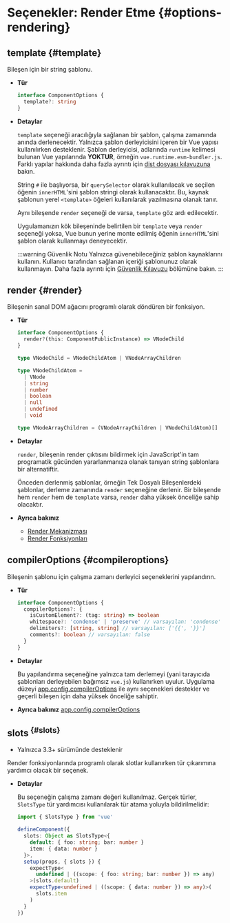 # Seçenekler: Render Etme {#options-rendering}

## template {#template}

Bileşen için bir string şablonu.

- **Tür**

  ```ts
  interface ComponentOptions {
    template?: string
  }
  ```

- **Detaylar**

  `template` seçeneği aracılığıyla sağlanan bir şablon, çalışma zamanında anında derlenecektir. Yalnızca şablon derleyicisini içeren bir Vue yapısı kullanılırken desteklenir. Şablon derleyicisi, adlarında `runtime` kelimesi bulunan Vue yapılarında **YOKTUR**, örneğin `vue.runtime.esm-bundler.js`. Farklı yapılar hakkında daha fazla ayrıntı için [dist dosyası kılavuzuna](https://github.com/vuejs/core/tree/main/packages/vue#which-dist-file-to-use) bakın.

  String `#` ile başlıyorsa, bir `querySelector` olarak kullanılacak ve seçilen öğenin `innerHTML`'sini şablon stringi olarak kullanacaktır. Bu, kaynak şablonun yerel `<template>` öğeleri kullanılarak yazılmasına olanak tanır.

  Aynı bileşende `render` seçeneği de varsa, `template` göz ardı edilecektir.

  Uygulamanızın kök bileşeninde belirtilen bir `template` veya `render` seçeneği yoksa, Vue bunun yerine monte edilmiş öğenin `innerHTML`'sini şablon olarak kullanmayı deneyecektir.

  :::warning Güvenlik Notu
  Yalnızca güvenebileceğiniz şablon kaynaklarını kullanın. Kullanıcı tarafından sağlanan içeriği şablonunuz olarak kullanmayın. Daha fazla ayrıntı için [Güvenlik Kılavuzu](/guide/best-practices/security#rule-no-1-never-use-non-trusted-templates) bölümüne bakın.
  :::

## render {#render}

Bileşenin sanal DOM ağacını programlı olarak döndüren bir fonksiyon.

- **Tür**

  ```ts
  interface ComponentOptions {
    render?(this: ComponentPublicInstance) => VNodeChild
  }

  type VNodeChild = VNodeChildAtom | VNodeArrayChildren

  type VNodeChildAtom =
    | VNode
    | string
    | number
    | boolean
    | null
    | undefined
    | void

  type VNodeArrayChildren = (VNodeArrayChildren | VNodeChildAtom)[]
  ```

- **Detaylar**

  `render`, bileşenin render çıktısını bildirmek için JavaScript'in tam programatik gücünden yararlanmanıza olanak tanıyan string şablonlara bir alternatiftir.

  Önceden derlenmiş şablonlar, örneğin Tek Dosyalı Bileşenlerdeki şablonlar, derleme zamanında `render` seçeneğine derlenir. Bir bileşende hem `render` hem de `template` varsa, `render` daha yüksek önceliğe sahip olacaktır.

- **Ayrıca bakınız**
  - [Render Mekanizması](/guide/extras/rendering-mechanism)
  - [Render Fonksiyonları](/guide/extras/render-function)

## compilerOptions {#compileroptions}

Bileşenin şablonu için çalışma zamanı derleyici seçeneklerini yapılandırın.

- **Tür**

  ```ts
  interface ComponentOptions {
    compilerOptions?: {
      isCustomElement?: (tag: string) => boolean
      whitespace?: 'condense' | 'preserve' // varsayılan: 'condense'
      delimiters?: [string, string] // varsayılan: ['{{', '}}']
      comments?: boolean // varsayılan: false
    }
  }
  ```

- **Detaylar**

  Bu yapılandırma seçeneğine yalnızca tam derlemeyi (yani tarayıcıda şablonları derleyebilen bağımsız `vue.js`) kullanırken uyulur. Uygulama düzeyi [app.config.compilerOptions](/api/application#app-config-compileroptions) ile aynı seçenekleri destekler ve geçerli bileşen için daha yüksek önceliğe sahiptir.

- **Ayrıca bakınız** [app.config.compilerOptions](/api/application#app-config-compileroptions)

## slots<sup class="vt-badge ts"/> {#slots}

- Yalnızca 3.3+ sürümünde desteklenir

Render fonksiyonlarında programlı olarak slotlar kullanırken tür çıkarımına yardımcı olacak bir seçenek.

- **Detaylar**

  Bu seçeneğin çalışma zamanı değeri kullanılmaz. Gerçek türler, `SlotsType` tür yardımcısı kullanılarak tür atama yoluyla bildirilmelidir:

  ```ts
  import { SlotsType } from 'vue'

  defineComponent({
    slots: Object as SlotsType<{
      default: { foo: string; bar: number }
      item: { data: number }
    }>,
    setup(props, { slots }) {
      expectType<
        undefined | ((scope: { foo: string; bar: number }) => any)
      >(slots.default)
      expectType<undefined | ((scope: { data: number }) => any)>(
        slots.item
      )
    }
  })
  ```
